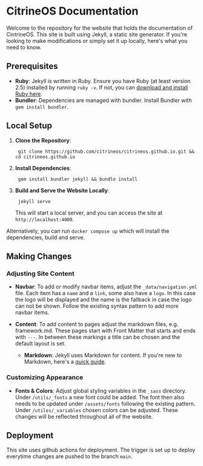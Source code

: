 # CitrineOS Documentation

Welcome to the repository for the website that holds the documentation of CintrineOS.
This site is built using Jekyll, a static site generator.
If you're looking to make modifications or simply set it up locally, here's what you need to know.

## Prerequisites

- **Ruby**: Jekyll is written in Ruby. Ensure you have Ruby (at least version 2.5) installed by running `ruby -v`. If not, you can [download and install Ruby here](https://www.ruby-lang.org/en/downloads/).
- **Bundler**: Dependencies are managed with bundler. Install Bundler with `gem install bundler`.

## Local Setup

1. **Clone the Repository**: <br/>
   ```shell
    git clone https://github.com/citrineos/citrineos.github.io.git && cd citrineos.github.io
    ```

1. **Install Dependencies**: <br/>
   ```shell
    gem install bundler jekyll && bundle install
    ```

1. **Build and Serve the Website Locally**:<br/>
   ```shell
    jekyll serve
   ```
   This will start a local server, and you can access the site at `http://localhost:4000`.

Alternatively, you can run `docker compose up` which will install the dependencies, build and serve.

## Making Changes

### Adjusting Site Content

- **Navbar**: To add or modify navbar items, adjust the `_data/navigation.yml` file. Each item has a `name` and a `link`, some also have a `logo`. In this case the logo will be displayed and the name is the fallback in case the logo can not be shown. Follow the existing syntax pattern to add more navbar items.

- **Content**: To add content to pages adjust the markdown files, e.g. framework.md. These pages start with Front Matter that starts and ends with `---`. In between these markings a title can be chosen and the default layout is set.
  - **Markdown**:
    Jekyll uses Markdown for content. If you're new to Markdown, here's a [quick guide](https://www.markdownguide.org/getting-started/).

### Customizing Appearance

- **Fonts & Colors**: Adjust global styling variables in the `_sass` directory.
  Under `/utils/_fonts` a new font could be added. The font then also needs to be updated under `/assets/fonts` following the existing pattern.
  Under `/utiles/_variables` chosen colors can be adjusted.
  These changes will be reflected throughout all of the website.

## Deployment

This site uses github actions for deployment. The trigger is set up to deploy everytime changes are pushed to the branch `main`.

